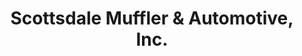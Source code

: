 ---
title: "Scottsdale Muffler & Automotive, Inc."
url: /tempe/scottsdale-muffler-und-automotive-inc/
shop: Autowerkstatt
---